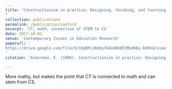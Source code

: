 ```yaml
---
title: "Constructionism in practice: Designing, thinking, and learning in a digital world.
"
collection: publications
permalink: /publication/sanford
excerpt: 'CT, math, connection of STEM to CS'
date: 2017-10-01
venue: 'Contemporary Issues in Education Research'
paperurl: '
https://drive.google.com/file/d/1kpNFLVKmKy76dxUHb8FZMLWhDy-kEHV4/view?usp=sharing
'
citation: 'Ackerman, E. (1996). Constructionism in practice: Designing thinking and learning in a digital world.'

---
```


More mathy, but makes the point that CT is connected to math and can stem from CS. 
